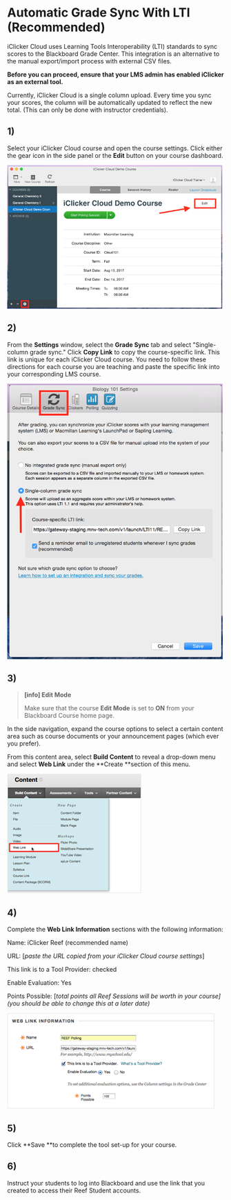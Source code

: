 # Automatic Grade Sync With LTI \(Recommended\)

iClicker Cloud uses Learning Tools Interoperability \(LTI\) standards to sync scores to the Blackboard Grade Center. This integration is an alternative to the manual export/import process with external CSV files.

**Before you can proceed, ensure that your LMS admin has enabled iClicker as an external tool.**

Currently, iClicker Cloud is a single column upload. Every time you sync your scores, the column will be automatically updated to reflect the new total. \(This can only be done with instructor credentials\).

## 1\)

Select your iClicker Cloud course and open the course settings. Click either the gear icon in the side panel or the **Edit** button on your course dashboard.

![software demo course screen boxing the &quot;edit&quot; button](/assets/s1.png)

## 2\)

From the **Settings** window, select the **Grade Sync** tab and select "Single-column grade sync." Click **Copy Link** to copy the course-specific link. This link is unique for each iClicker Cloud course. You need to follow these directions for each course you are teaching and paste the specific link into your corresponding LMS course.

![software grade sync portion of settings with single column grade sync selected with reminder option checked](/assets/s2.png)

## 3\)

> **\[info\] Edit Mode**
>
> Make sure that the course **Edit Mode** is set to **ON** from your Blackboard Course home page.

In the side navigation, expand the course options to select a certain content area such as course documents or your announcement pages \(which ever you prefer\).

From this content area, select **Build Content** to reveal a drop-down menu and select **Web Link** under the **Create **section of this menu.

![blackboard content area with web link selected under &quot;build content&quot; drop down](/assets/s3.png)

## 4\)

Complete the **Web Link Information** sections with the following information:

Name: iClicker Reef \(recommended name\)

URL: \[_paste the URL copied from your iClicker Cloud course settings_\]

This link is to a Tool Provider: checked

Enable Evaluation: Yes

Points Possible: \[_total points all Reef Sessions will be worth in your course\] \(you should be able to change this at a later date\)_

![blackboard web link information content build screen with correct example values](/assets/s4.png)

## 5\)

Click **Save **to complete the tool set-up for your course.

## 6\)

Instruct your students to log into Blackboard and use the link that you created to access their Reef Student accounts.

